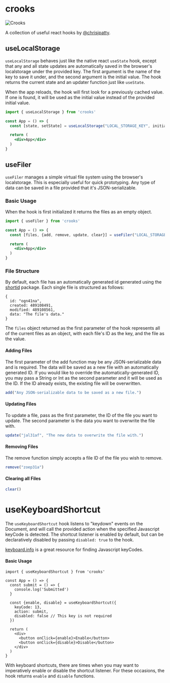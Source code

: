 # crooks

![Crooks](https://github.com/chrisjpatty/crooks/blob/master/logo.png?)

A collection of useful react hooks by [@chrisjpatty](https://github.com/chrisjpatty).

## useLocalStorage

`useLocalStorage` behaves just like the native react `useState` hook, except that any and all state updates are automatically saved in the browser\'s localstorage under the provided key. The first argument is the name of the key to save it under, and the second argument is the initial value. The hook returns the current state and an updater function just like `useState`.

When the app reloads, the hook will first look for a previously cached value. If one is found, it will be used as the initial value instead of the provided initial value.

```jsx
import { useLocalStorage } from 'crooks'

const App = () => {
  const [state, setState] = useLocalStorage("LOCAL_STORAGE_KEY", initialValue)

  return (
    <div>App</div>
  )
}
```

## useFiler

`useFiler` manages a simple virtual file system using the browser\'s localstorage. This is especially useful for quick prototyping. Any type of data can be saved in a file provided that it's JSON-serializable.

### Basic Usage

When the hook is first initialized it returns the files as an empty object.

```jsx
import { useFiler } from 'crooks'

const App = () => {
  const [files, {add, remove, update, clear}] = useFiler("LOCAL_STORAGE_KEY")

  return (
    <div>App</div>
  )
}
```

### File Structure

By default, each file has an automatically generated id generated using the [shortid](https://www.npmjs.com/package/shortid) package. Each single file is structured as follows:
```
{
  id: "ogn41na",
  created: 489108491,
  modified: 489108561,
  data: "The file's data."
}
```

The `files` object returned as the first parameter of the hook represents all of the current files as an object, with each file's ID as the key, and the file as the value.

#### Adding Files

The first parameter of the add function may be any JSON-serializable data and is required. The data will be saved as a new file with an automatically generated ID. If you would like to override the automatically-generated ID, you may pass a String or Int as the second parameter and it will be used as the ID. If the ID already exists, the existing file will be overwritten.

```jsx
add("Any JSON-serializable data to be saved as a new file.")
```

#### Updating Files

To update a file, pass as the first parameter, the ID of the file you want to update. The second parameter is the data you want to overwrite the file with.

```jsx
update("jal31af", "The new data to overwrite the file with.")
```

#### Removing Files

The remove function simply accepts a file ID of the file you wish to remove.

```jsx
remove("zoep31a")
```

#### Clearing all Files

```jsx
clear()
```

# useKeyboardShortcut

The `useKeyboardShortcut` hook listens to "keydown" events on the Document, and will call the provided action when the specified Javascript keyCode is detected. The shortcut listener is enabled by default, but can be declaratively disabled by passing `disabled: true` to the hook.

[keyboard.info](https://keycode.info) is a great resource for finding Javascript keyCodes.

#### Basic Usage

```
import { useKeyboardShortcut } from 'crooks'

const App = () => {
  const submit = () => {
    console.log('Submitted')
  }

  const {enable, disable} = useKeyboardShortcut({
    keyCode: 13,
    action: submit,
    disabled: false // This key is not required
  })

  return (
    <div>
      <button onClick={enable}>Enable</button>
      <button onClick={disable}>Disable</button>
    </div>
  )
}
```

With keyboard shortcuts, there are times when you may want to imperatively enable or disable the shortcut listener. For these occasions, the hook returns `enable` and `disable` functions.
